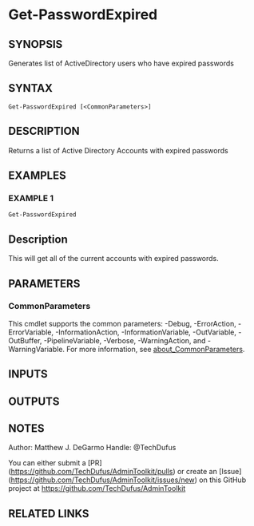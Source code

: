 # Get-PasswordExpired

## SYNOPSIS
Generates list of ActiveDirectory users who have expired passwords

## SYNTAX

```
Get-PasswordExpired [<CommonParameters>]
```

## DESCRIPTION
Returns a list of Active Directory Accounts with expired passwords

## EXAMPLES

### EXAMPLE 1
```
Get-PasswordExpired
```

Description
-----------
This will get all of the current accounts with expired passwords.

## PARAMETERS

### CommonParameters
This cmdlet supports the common parameters: -Debug, -ErrorAction, -ErrorVariable, -InformationAction, -InformationVariable, -OutVariable, -OutBuffer, -PipelineVariable, -Verbose, -WarningAction, and -WarningVariable. For more information, see [about_CommonParameters](http://go.microsoft.com/fwlink/?LinkID=113216).

## INPUTS

## OUTPUTS

## NOTES
Author: Matthew J.
DeGarmo
Handle: @TechDufus

You can either submit a \[PR\](https://github.com/TechDufus/AdminToolkit/pulls)
    or create an \[Issue\](https://github.com/TechDufus/AdminToolkit/issues/new)
    on this GitHub project at https://github.com/TechDufus/AdminToolkit

## RELATED LINKS
